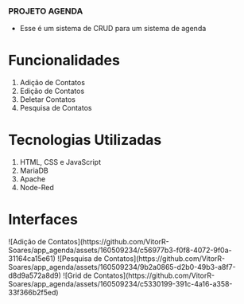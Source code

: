 ### PROJETO AGENDA
- Esse é um sistema de CRUD para um sistema de agenda

<h1>Funcionalidades</h1>
<ol>
  <li>Adição de Contatos</li>
  <li>Edição de Contatos</li>
  <li>Deletar Contatos</li>
  <li>Pesquisa de Contatos</li>
</ol>
<h1>Tecnologias Utilizadas</h1>
<ol>
  <li>HTML, CSS e JavaScript</li>
  <li>MariaDB</li>
  <li>Apache</li>
  <li>Node-Red</li>
</ol>

<h1>Interfaces</h1>
![Adição de Contatos](https://github.com/VitorR-Soares/app_agenda/assets/160509234/c56977b3-f0f8-4072-9f0a-31164ca15e61)
![Pesquisa de Contatos](https://github.com/VitorR-Soares/app_agenda/assets/160509234/9b2a0865-d2b0-49b3-a8f7-d8d9a572a8d9)
![Grid de Contatos](https://github.com/VitorR-Soares/app_agenda/assets/160509234/c5330199-391c-4a16-a358-33f366b2f5ed)


